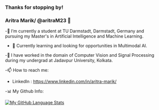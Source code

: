 ### Thanks for stopping by!
### Aritra Marik/ @aritraM23 👋 

  -🔭 I’m currently a student at TU Darmstadt, Darmstadt, Germany and pursuing my Master's in Artificial Intelligence and Machine Learning. 

  - 🌱 Currently learning and looking for opportunities in Multimodal AI.

  -📑 I have worked in the domain of Computer Vision and Signal Processing during my undergrad at Jadavpur University, Kolkata. 

  <!--
  **devilishAM/devilishAM** is a ✨ _special_ ✨ repository because its `README.md` (this file) appears on your GitHub profile.

  Here are some ideas to get you started:


  - 🌱 I’m currently learning ...

  - 🤔 I’m looking for help with ...
  - 💬 Ask me about ...
  - 
  - 😄 Pronouns: ...
  - ⚡ Fun fact: ...
  -->

  -📫 How to reach me: 

   - LinkedIn : https://www.linkedin.com/in/aritra-marik/

  -📊 My Github Info:

<!--   [![My GitHub Stats](https://github-readme-stats.vercel.app/api/?username=devilishAM&count_private=true&theme=tokyonight&showicons=true)]()
-->
   [![My GitHub Language Stats](https://github-readme-stats.vercel.app/api/top-langs/?username=aritraM23&langs_count=5&theme=tokyonight)]()


